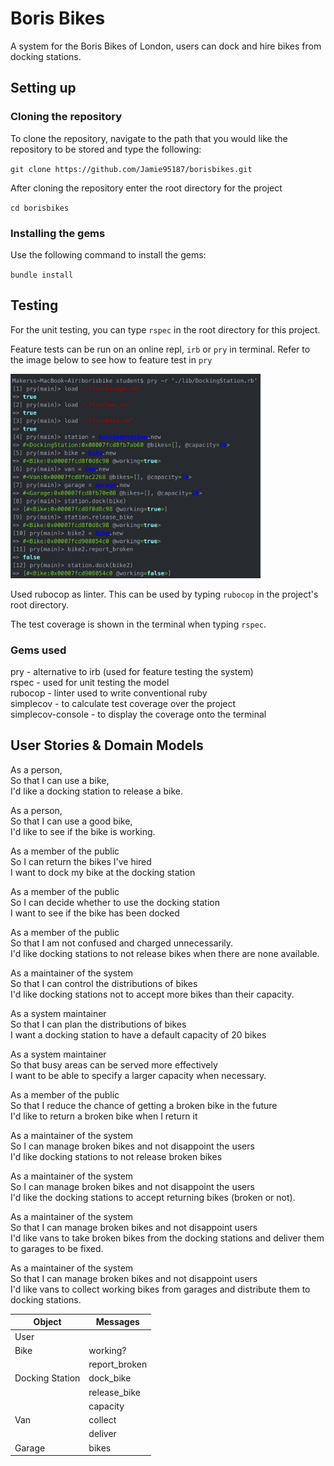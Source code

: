 # Boris Bikes

A system for the Boris Bikes of London, users can dock and hire bikes from docking stations.

## Setting up

### Cloning the repository

To clone the repository, navigate to the path that you would like the repository to be stored and type the following:

`git clone https://github.com/Jamie95187/borisbikes.git`

After cloning the repository enter the root directory for the project

`cd borisbikes`

### Installing the gems

Use the following command to install the gems:

`bundle install`

## Testing

For the unit testing, you can type `rspec` in the root directory for this project.

Feature tests can be run on an online repl, `irb` or `pry` in terminal. Refer to the image below to see how to feature test in `pry`

<img src="./images/Screenshot 2019-12-29 at 22.07.49.png" width="400"/>

Used rubocop as linter. This can be used by typing `rubocop` in the project's root directory.

The test coverage is shown in the terminal when typing `rspec`.

### Gems used

pry - alternative to irb (used for feature testing the system) <br>
rspec - used for unit testing the model <br>
rubocop - linter used to write conventional ruby <br>
simplecov - to calculate test coverage over the project <br>
simplecov-console - to display the coverage onto the terminal

## User Stories & Domain Models

As a person,<br>
So that I can use a bike,<br>
I'd like a docking station to release a bike.

As a person,<br>
So that I can use a good bike,<br>
I'd like to see if the bike is working.

As a member of the public <br>
So I can return the bikes I've hired <br>
I want to dock my bike at the docking station

As a member of the public <br>
So I can decide whether to use the docking station <br>
I want to see if the bike has been docked

As a member of the public <br>
So that I am not confused and charged unnecessarily. <br>
I'd like docking stations to not release bikes when there are none available.

As a maintainer of the system <br>
So that I can control the distributions of bikes <br>
I'd like docking stations not to accept more bikes than their capacity.

As a system maintainer <br>
So that I can plan the distributions of bikes <br>
I want a docking station to have a default capacity of 20 bikes

As a system maintainer <br>
So that busy areas can be served more effectively <br>
I want to be able to specify a larger capacity when necessary.

As a member of the public <br>
So that I reduce the chance of getting a broken bike in the future <br>
I'd like to return a broken bike when I return it

As a maintainer of the system <br>
So I can manage broken bikes and not disappoint the users <br>
I'd like docking stations to not release broken bikes

As a maintainer of the system <br>
So I can manage broken bikes and not disappoint the users <br>
I'd like the docking stations to accept returning bikes (broken or not).

As a maintainer of the system <br>
So that I can manage broken bikes and not disappoint users <br>
I'd like vans to take broken bikes from the docking stations and deliver them to garages to be fixed.

As a maintainer of the system <br>
So that I can manage broken bikes and not disappoint users <br>
I'd like vans to collect working bikes from garages and distribute them to docking stations.

| **Object** | **Messages** |
|--- | --- |
| User | |
| Bike | working? |
| | report_broken |
| Docking Station | dock_bike |
| | release_bike |
| | capacity |
| Van | collect |
| | deliver |
| Garage | bikes |

